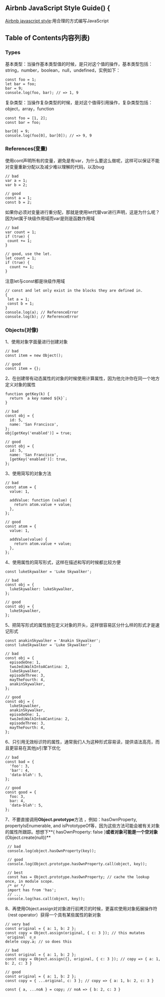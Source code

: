 ## Airbnb JavaScript Style Guide() {

[Airbnb javascript style](https://github.com/airbnb/javascript#airbnb-javascript-style-guide-):用合理的方式编写JavaScript

## Table of Contents内容列表)
### Types
基本类型：当操作基本类型值的时候，是只对这个值的操作，基本类型包括：string，number，boolean，null，undefined，实例如下：

    const foo = 1;
    let bar = foo;
    bar = 9;
    console.log(foo, bar); // => 1, 9
复杂类型：当操作复杂类型的时候，是对这个值得引用操作，复杂类型包括：object，array，function
    
    const foo = [1, 2];
    const bar = foo;

    bar[0] = 9;
    console.log(foo[0], bar[0]); // => 9, 9
### References(变量)
使用cont声明所有的变量，避免是有var，为什么要这么做呢，这样可以保证不能对变量重新分配以及减少难以理解的代码，以及bug

    // bad
    var a = 1;
    var b = 2;

    // good
    const a = 1;
    const b = 2;
    
如果你必须对变量进行重分配，那就是使用let代替var进行声明，这是为什么呢？因为let属于块级作用域而var是则是函数作用域

    // bad
    var count = 1;
    if (true) {
     count += 1;
    }

    // good, use the let.
    let count = 1;
    if (true) {
      count += 1;
    }
注意let与const都是块级作用域

    // const and let only exist in the blocks they are defined in.
    {
     let a = 1;
     const b = 1;
    }
    console.log(a); // ReferenceError
    console.log(b); // ReferenceError    

### Objects(对像)
1、使用对象字面量进行创建对象

    // bad
    const item = new Object();

    // good
    const item = {};
2、在创建带有动态属性的对象的时候使用计算属性，因为他允许你在同一个地方定义对象的属性

    function getKey(k) {
      return `a key named ${k}`;
    }

    // bad
    const obj = {
      id: 5,
      name: 'San Francisco',
    };
    obj[getKey('enabled')] = true;

    // good
    const obj = {
      id: 5,
      name: 'San Francisco',
      [getKey('enabled')]: true,
    };
3、使用简写的对象方法

    // bad
    const atom = {
      value: 1,

      addValue: function (value) {
        return atom.value + value;
      },
    };

    // good
    const atom = {
      value: 1,

      addValue(value) {
        return atom.value + value;
      },
    };
4、使用属性的简写形式，这样在描述和写的时候都比较方便

    const lukeSkywalker = 'Luke Skywalker';

    // bad
    const obj = {
      lukeSkywalker: lukeSkywalker,
    };

    // good
    const obj = {
      lukeSkywalker,
    };
5、把简写形式的属性放在定义对象的开头，这样很容易区分什么样的形式才是速记形式

    const anakinSkywalker = 'Anakin Skywalker';
    const lukeSkywalker = 'Luke Skywalker';

    // bad
    const obj = {
      episodeOne: 1,
      twoJediWalkIntoACantina: 2,
      lukeSkywalker,
      episodeThree: 3,
      mayTheFourth: 4,
      anakinSkywalker,
    };

    // good
    const obj = {
      lukeSkywalker,
      anakinSkywalker,
      episodeOne: 1,
      twoJediWalkIntoACantina: 2,
      episodeThree: 3,
      mayTheFourth: 4,
    };
6、只引用无效标识符的属性，通常我们人为这种形式容易读，提供语法高亮，而且更容易在其他js引擎下优化

    // bad
    const bad = {
      'foo': 3,
      'bar': 4,
      'data-blah': 5,
    };

    // good
    const good = {
      foo: 3,
      bar: 4,
      'data-blah': 5,
    };

 7、不要直接调用**Object.prototype**方法 ，例如：hasOwnProperty, propertyIsEnumerable, and isPrototypeOf等，因为这些方法可能会被有关对象的属性所跟踪。想想下**{ hasOwnProperty: false }**或者对象可能是一个空对象**(Object.create(null))**
 
     // bad
     console.log(object.hasOwnProperty(key));

     // good
     console.log(Object.prototype.hasOwnProperty.call(object, key));

     // best
     const has = Object.prototype.hasOwnProperty; // cache the lookup once, in module scope.
     /* or */
     import has from 'has';
     // ...
     console.log(has.call(object, key)); 
8、再使用Object.assign对对象进行前拷贝的时候，更喜欢使用对象拓展操作符（rest operator）获得一个具有某些属性的新对象
 
    // very bad
    const original = { a: 1, b: 2 };
    const copy = Object.assign(original, { c: 3 }); // this mutates `original` ಠ_ಠ
    delete copy.a; // so does this

    // bad
    const original = { a: 1, b: 2 };
    const copy = Object.assign({}, original, { c: 3 }); // copy => { a: 1, b: 2, c: 3 }

    // good
    const original = { a: 1, b: 2 };
    const copy = { ...original, c: 3 }; // copy => { a: 1, b: 2, c: 3 }

    const { a, ...noA } = copy; // noA => { b: 2, c: 3 }
    
